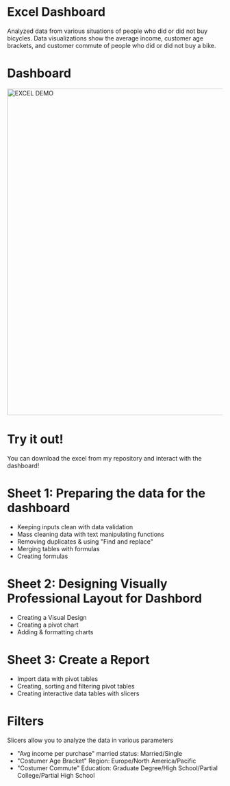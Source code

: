 # Excel Dashboard

Analyzed data from various situations of people who did or did not buy bicycles. Data visualizations show the average income, customer age brackets, and customer commute of people who did or did not buy a bike.

# Dashboard

<img width="761" alt="EXCEL DEMO" src="https://user-images.githubusercontent.com/107360657/197417231-9409e7be-0574-4fa5-b99c-a77ad4cc0754.png">

# Try it out!

You can download the excel from my repository and interact with the dashboard!


# Sheet 1: Preparing the data for the dashboard

- Keeping inputs clean with data validation
- Mass cleaning data with text manipulating functions 
- Removing duplicates & using "Find and replace"
- Merging tables with formulas
- Creating formulas


# Sheet 2: Designing Visually Professional Layout for Dashbord

- Creating a Visual Design
- Creating a pivot chart
- Adding & formatting charts

# Sheet 3: Create a Report

- Import data with pivot tables
- Creating, sorting and filtering pivot tables 
- Creating interactive data tables with slicers

# Filters

Slicers allow you to analyze the data in various parameters

- "Avg income per purchase" married status: Married/Single
- "Costumer Age Bracket" Region: Europe/North America/Pacific
- "Costumer Commute" Education: Graduate Degree/High School/Partial College/Partial High School


 
